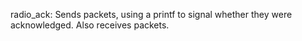radio_ack: Sends packets, using a printf to signal whether they were
           acknowledged. Also receives packets.